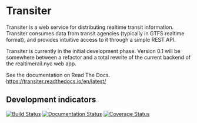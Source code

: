 
# Transiter

Transiter is a web service for distributing realtime transit information.
Transiter consumes data from transit agencies (typically in
    GTFS realtime format), and provides intuitive
    access to it through a simple REST API.

Transiter is currently in the initial development phase.
Version 0.1 will be somewhere between a refactor and a total rewrite of the
current backend of the realtimerail.nyc web app.

See the documentation on Read The Docs.
https://transiter.readthedocs.io/en/latest/

## Development indicators

[![Build Status](https://travis-ci.org/jamespfennell/transiter.svg?branch=master)](https://travis-ci.org/jamespfennell/transiter)
[![Documentation Status](https://readthedocs.org/projects/transiter/badge/?version=latest)](https://transiter.readthedocs.io/en/latest/?badge=latest)
[![Coverage Status](https://coveralls.io/repos/github/jamespfennell/transiter/badge.svg?branch=master)](https://coveralls.io/github/jamespfennell/transiter?branch=master) 

